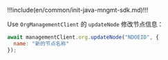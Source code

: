 !!!include(en/common/init-java-mngmt-sdk.md)!!!

Use `OrgManagementClient` 的 `updateNode` 修改节点信息：

```javascript
await managementClient.org.updateNode("NDOEID", {
  name: "新的节点名称"
});
```
